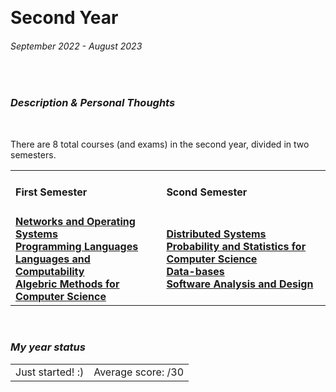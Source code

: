 <br><h1> Second Year </h1>
<h6><i>September 2022 - August 2023</i></h6>

<br><h3><i>Description & Personal Thoughts</i></h3>
<p>
  
</p><br>
<p>
  There are 8 total courses (and exams) in the second year, divided in two semesters.
</p>
<table>
  <tr>
    <td>
      <h4>First Semester</h4>
    </td>
    <td>
      <h4>Scond Semester</h4>
    </td>
  </tr>
  <tr>
    <td>
      <a href="https://github.com/Haruno19/notebook/tree/main/Secondo%20Anno/Primo%20Semestre/Reti%20e%20Sistemi%20Operativi"><b>Networks and Operating Systems</b></a><br>
      <a href="https://github.com/Haruno19/notebook/tree/main/Secondo%20Anno/Primo%20Semestre/Linguaggi%20di%20Programmazione"><b>Programming Languages</b></a><br>
      <a href="https://github.com/Haruno19/notebook/tree/main/Secondo%20Anno/Primo%20Semestre/Linguaggi%20e%20Computabilità"><b>Languages and Computability</b></a><br>
       <a href=""><b>Algebric Methods for Computer Science</b></a><br>
    </td>
    <td>
      <a href=""><b>Distributed Systems</b></a><br>
      <a href=""><b>Probability and Statistics for Computer Science</b></a><br>
      <a href=""><b>Data-bases</b></a><br>
      <a href=""><b>Software Analysis and Design</b></a><br>
    </td>
</tr>
</table>

<br><h3><i>My year status</i></h3>
<table><tr>
  <td>Just started! :)</td>
  <td>Average score: <b> </b>/30</td>
</tr></table>
